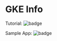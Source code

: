 # GKE Info 
Tutorial: ![badge](https://concourse.dev.vicnastea.io/api/v1/teams/main/pipelines/gke-info-post-submit/jobs/test-tutorial/badge)

Sample App: ![badge](https://concourse.dev.vicnastea.io/api/v1/teams/main/pipelines/gke-info-post-submit/jobs/build-gke-info/badge)
